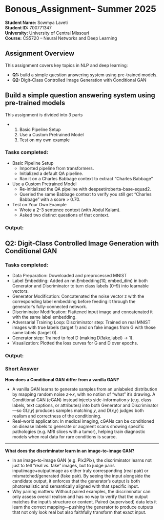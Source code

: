 # Bonous_Assignment– Summer 2025

**Student Name:** Sowmya Laveti  
**Student ID:** 700771347  
**University:** University of Central Missouri  
**Course:** CS5720 – Neural Networks and Deep Learning

## Assignment Overview

This assignment covers key topics in NLP and deep learning:

- **Q1:** build a simple question answering system using pre-trained models.  
- **Q2:** Digit-Class Controlled Image Generation with Conditional GAN

## Build a simple question answering system using pre-trained models
This assignment is divided into 3 parts
   - 1. Basic Pipeline Setup
     2. Use a Custom Pretrained Model
     3. Test on my own example
### Tasks completed:
- Basic Pipeline Setup
   - Imported pipeline from transformers.
   - Initialized a default QA pipeline.
   - Ran it on a Charles Babbage context to extract “Charles Babbage” 
- Use a Custom Pretrained Model
   - Re-initialized the QA pipeline with deepset/roberta-base-squad2.
   - Queried the same Babbage context to verify you still get “Charles Babbage” with a score > 0.70.
- Test on Your Own Example
   - Wrote a 2–3 sentence context (with Abdul Kalam).
   - Asked two distinct questions of that context.
### Output:
## Q2: Digit-Class Controlled Image Generation with Conditional GAN
### Tasks completed:
- Data Preparation: Downloaded and preprocessed MNIST 
- Label Embedding: Added an nn.Embedding(10, embed_dim) in both Generator and Discriminator to turn class labels (0–9) into learnable vectors.
- Generator Modification: Concatenated the noise vector z with the corresponding label embedding before feeding it through the generator’s fully-connected network.
- Discriminator Modification: Flattened input image and concatenated it with the same label embedding.
- Adversarial Training Loop: Discriminator step: Trained on real MNIST images with true labels (target 1) and on fake images from G with those same labels (target 0).
- Generator step: Trained to fool D (making D(fake,label) → 1).
- Visualization: Plotted the loss curves for G and D over epochs.
### Output:

### Short Answer
**How does a Conditional GAN differ from a vanilla GAN?**
- A vanilla GAN learns to generate samples from an unlabeled distribution by mapping random noise 𝑧→𝑥, with no notion of “what” it’s drawing. A Conditional GAN (cGAN) instead injects side-information 𝑦 (e.g. class labels, text captions, or attributes) into both Generator and Discriminator—so G(𝑧,𝑦) produces samples matching 𝑦, and D(𝑥,𝑦) judges both realism and correctness of the conditioning.
- Real-world application:
In medical imaging, cGANs can be conditioned on disease labels to generate or augment scans showing specific pathologies (e.g. MRI slices with a tumor), helping train diagnostic models when real data for rare conditions is scarce.
---
**What does the discriminator learn in an image-to-image GAN?**
- In an image-to-image GAN (e.g. Pix2Pix), the discriminator learns not just to tell “real vs. fake” images, but to judge pairs inputimage+outputimage as either truly corresponding (real pair) or mismatched/generated (fake pair). By seeing the input alongside the candidate output, it enforces that the generator’s output is both photorealistic and semantically aligned with that specific input.
- Why pairing matters:
Without paired examples, the discriminator can only assess overall realism and has no way to verify that the output matches the input’s structure or content. Paired (supervised) data lets it learn the correct mapping—pushing the generator to produce outputs that not only look real but also faithfully transform that exact input.


